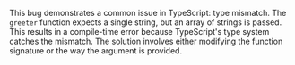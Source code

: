 This bug demonstrates a common issue in TypeScript: type mismatch.  The `greeter` function expects a single string, but an array of strings is passed. This results in a compile-time error because TypeScript's type system catches the mismatch. The solution involves either modifying the function signature or the way the argument is provided.